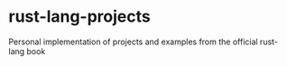 # rust-lang-projects
Personal implementation of projects and examples from the official rust-lang book 
